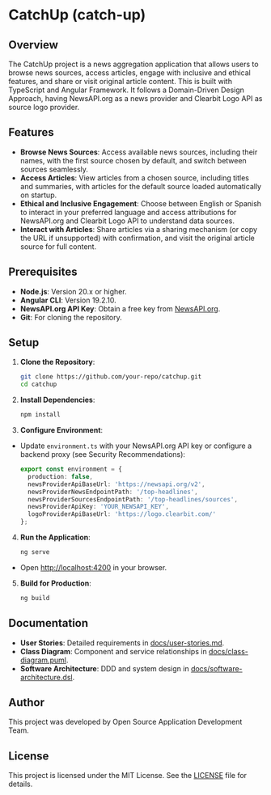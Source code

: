 # CatchUp (catch-up)

## Overview

The CatchUp project is a news aggregation application that allows users to browse news sources, access articles, engage with inclusive and ethical features, and share or visit original article content. This is built with TypeScript and Angular Framework. It follows a Domain-Driven Design Approach, having NewsAPI.org as a news provider and Clearbit Logo API as source logo provider.

## Features

- **Browse News Sources**: Access available news sources, including their names, with the first source chosen by default, and switch between sources seamlessly.
- **Access Articles**: View articles from a chosen source, including titles and summaries, with articles for the default source loaded automatically on startup.
- **Ethical and Inclusive Engagement**: Choose between English or Spanish to interact in your preferred language and access attributions for NewsAPI.org and Clearbit Logo API to understand data sources.
- **Interact with Articles**: Share articles via a sharing mechanism (or copy the URL if unsupported) with confirmation, and visit the original article source for full content.

## Prerequisites

- **Node.js**: Version 20.x or higher.
- **Angular CLI**: Version 19.2.10.
- **NewsAPI.org API Key**: Obtain a free key from [NewsAPI.org](https://newsapi.org).
- **Git**: For cloning the repository.

## Setup

1. **Clone the Repository**:
   ```bash
   git clone https://github.com/your-repo/catchup.git
   cd catchup
   ```

2. **Install Dependencies**:
   ```bash
   npm install
   ```

3. **Configure Environment**:

  - Update `environment.ts` with your NewsAPI.org API key or configure a backend proxy (see Security Recommendations):
    ```typescript
    export const environment = {
      production: false,
      newsProviderApiBaseUrl: 'https://newsapi.org/v2',
      newsProviderNewsEndpointPath: '/top-headlines',
      newsProviderSourcesEndpointPath: '/top-headlines/sources',
      newsProviderApiKey: 'YOUR_NEWSAPI_KEY',
      logoProviderApiBaseUrl: 'https://logo.clearbit.com/'
    };
    ```

4. **Run the Application**:
   ```bash
   ng serve
   ```
  - Open [http://localhost:4200](http://localhost:4200) in your browser.

5. **Build for Production**:
   ```bash
   ng build
   ```

## Documentation

- **User Stories**: Detailed requirements in [docs/user-stories.md](docs/user-stories.md).
- **Class Diagram**: Component and service relationships in [docs/class-diagram.puml](docs/class-diagram.puml).
- **Software Architecture**: DDD and system design in [docs/software-architecture.dsl](docs/software-architecture.dsl).

## Author
This project was developed by Open Source Application Development Team.

## License

This project is licensed under the MIT License. See the [LICENSE](LICENSE.md) file for details.

